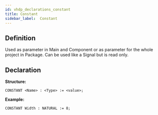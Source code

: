 ```yaml
---
id: vhdp_declarations_constant
title: Constant
sidebar_label:  Constant
---
```


## Definition

Used as parameter in Main and Component or as parameter for the whole project in Package. Can be used like a Signal but is read only.

## Declaration

**Structure:**
```vhdp
CONSTANT <Name> : <Type> := <value>;
```
**Example:**
```vhdp
CONSTANT Width : NATURAL := 8;
```
